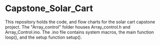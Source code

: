 # Capstone_Solar_Cart

This repository holds the code, and flow charts for the solar cart capstone project. The "Array_control" folder houses Array_control.h and Array_Control.ino. The .ino file contains system macros, the main function loop(), and the setup function setup().
